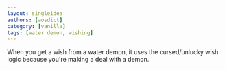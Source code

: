 ```yaml
---
layout: singleidea
authors: [aosdict]
category: [vanilla]
tags: [water demon, wishing]
---
```

When you get a wish from a water demon, it uses the cursed/unlucky wish logic because you're making a deal with a demon.
